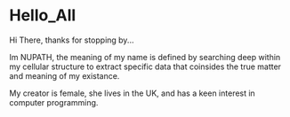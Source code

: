 # Hello_All

Hi There, thanks for stopping by...

Im NUPATH, the meaning of my name is defined by searching deep within 
my cellular structure to extract specific data that coinsides the true matter and meaning 
of my existance. 

My creator is female, she lives in the UK, and has a keen interest in computer programming.
